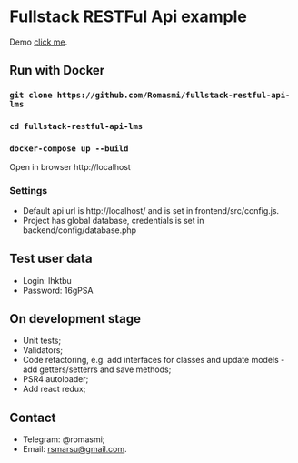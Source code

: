 # Fullstack RESTFul Api example

Demo [click me](http://62.113.110.97).

## Run with Docker

### `git clone https://github.com/Romasmi/fullstack-restful-api-lms`
### `cd fullstack-restful-api-lms`
### `docker-compose up --build`
Open in browser http://localhost

### Settings
* Default api url is http://localhost/ and is set in frontend/src/config.js.
* Project has global database, credentials is set in backend/config/database.php

## Test user data
* Login: lhktbu
* Password: 16gPSA

## On development stage
* Unit tests;
* Validators;
* Code refactoring, e.g. add interfaces for classes and 
update models - add getters/setterrs and save methods;
* PSR4 autoloader;
* Add react redux;


## Contact
* Telegram: @romasmi;
* Email: rsmarsu@gmail.com.